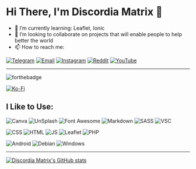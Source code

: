 # Hi There, I'm Discordia Matrix 👋

- 🌱 I’m currently learning: Leaflet, Ionic
- 💞️ I’m looking to collaborate on projects that will enable people to help better the world 
- 📫 How to reach me:
 
[![Telegram](https://img.shields.io/badge/Telegram-2CA5E0?style=for-the-badge&logo=telegram&logoColor=white)](https://t.me/DiscordiaMatrix)
[![Email](https://img.shields.io/badge/ProtonMail-8B89CC?style=for-the-badge&logo=protonmail&logoColor=white)](mailto:discordia@rlsh.net)
[![Instagram](https://img.shields.io/badge/Instagram-E4405F?style=for-the-badge&logo=instagram&logoColor=white)](https://www.instagram.com/DiscordiaMatrix)
[![Reddit](https://img.shields.io/badge/Reddit-FF4500?style=for-the-badge&logo=reddit&logoColor=white)](https://reddit.com/u/DiscordiaChaos)
[![YouTube](https://img.shields.io/badge/YouTube-FF0000?style=for-the-badge&logo=youtube&logoColor=white)](https://Youtube.com/DiscordiaMatrix)

---
![forthebadge](https://forthebadge.com/images/badges/powered-by-black-magic.svg)

[![Ko-Fi](https://img.shields.io/badge/Ko--fi-F16061?style=for-the-badge&logo=ko-fi&logoColor=white)](https://ko-fi.com/RLSH)

## I Like to Use:

![Canva](https://img.shields.io/badge/Canva-%2300C4CC.svg?&style=for-the-badge&logo=Canva&logoColor=white)
![UnSplash](https://img.shields.io/badge/Unsplash-000000?style=for-the-badge&logo=Unsplash&logoColor=white)
![Font Awesome](https://img.shields.io/badge/Font_Awesome-339AF0?style=for-the-badge&logo=fontawesome&logoColor=white)
![Markdown](https://img.shields.io/badge/Markdown-000000?style=for-the-badge&logo=markdown&logoColor=white)
![SASS](https://img.shields.io/badge/Sass-CC6699?style=for-the-badge&logo=sass&logoColor=white)
![VSC](https://img.shields.io/badge/Visual_Studio_Code-0078D4?style=for-the-badge&logo=visual%20studio%20code&logoColor=white)

![CSS](https://img.shields.io/badge/CSS3-1572B6?style=for-the-badge&logo=css3&logoColor=white)
![HTML](https://img.shields.io/badge/HTML5-E34F26?style=for-the-badge&logo=html5&logoColor=white)
![JS](https://img.shields.io/badge/JavaScript-323330?style=for-the-badge&logo=javascript&logoColor=F7DF1E)
![Leaflet](https://img.shields.io/badge/Leaflet-199900?style=for-the-badge&logo=Leaflet&logoColor=white)
![PHP](https://img.shields.io/badge/PHP-777BB4?style=for-the-badge&logo=php&logoColor=white)

![Android](https://img.shields.io/badge/Android-3DDC84?style=for-the-badge&logo=android&logoColor=white)
![Debian](https://img.shields.io/badge/Debian-A81D33?style=for-the-badge&logo=debian&logoColor=white)
![Windows](https://img.shields.io/badge/Windows-0078D6?style=for-the-badge&logo=windows&logoColor=white)

---
[![Discordia Matrix's GitHub stats](https://github-readme-stats.vercel.app/api?username=DiscordiaMatrix&count_private=true&show_icons=true&theme=material-palenight)](https://github.com/anuraghazra/github-readme-stats)


<!---
DiscordiaMatrix/DiscordiaMatrix is a ✨ special ✨ repository because its `README.md` (this file) appears on your GitHub profile.
You can click the Preview link to take a look at your changes.
--->
